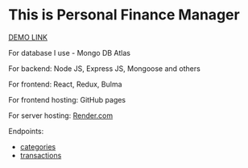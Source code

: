 # This is Personal Finance Manager

[DEMO LINK](https://2pasha.github.io/project_1/)

For database I use - Mongo DB Atlas

For backend: Node JS, Express JS, Mongoose and others

For frontend: React, Redux, Bulma

For frontend hosting: GitHub pages

For server hosting: [Render.com](https://render.com/)

Endpoints:
* [categories](https://personal-finance-rz2s.onrender.com/category)
* [transactions](https://personal-finance-rz2s.onrender.com/transaction)
